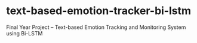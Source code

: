 # text-based-emotion-tracker-bi-lstm
Final Year Project – Text-based Emotion Tracking and Monitoring System using Bi-LSTM

